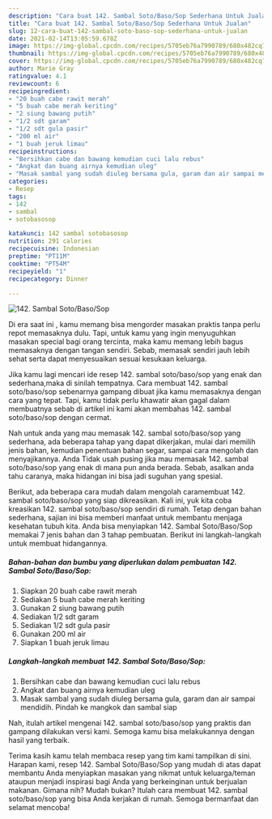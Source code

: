 ```yaml
---
description: "Cara buat 142. Sambal Soto/Baso/Sop Sederhana Untuk Jualan"
title: "Cara buat 142. Sambal Soto/Baso/Sop Sederhana Untuk Jualan"
slug: 12-cara-buat-142-sambal-soto-baso-sop-sederhana-untuk-jualan
date: 2021-02-14T13:05:59.678Z
image: https://img-global.cpcdn.com/recipes/5705eb76a7990789/680x482cq70/142-sambal-sotobasosop-foto-resep-utama.jpg
thumbnail: https://img-global.cpcdn.com/recipes/5705eb76a7990789/680x482cq70/142-sambal-sotobasosop-foto-resep-utama.jpg
cover: https://img-global.cpcdn.com/recipes/5705eb76a7990789/680x482cq70/142-sambal-sotobasosop-foto-resep-utama.jpg
author: Marie Gray
ratingvalue: 4.1
reviewcount: 6
recipeingredient:
- "20 buah cabe rawit merah"
- "5 buah cabe merah keriting"
- "2 siung bawang putih"
- "1/2 sdt garam"
- "1/2 sdt gula pasir"
- "200 ml air"
- "1 buah jeruk limau"
recipeinstructions:
- "Bersihkan cabe dan bawang kemudian cuci lalu rebus"
- "Angkat dan buang airnya kemudian uleg"
- "Masak sambal yang sudah diuleg bersama gula, garam dan air sampai mendidih. Pindah ke mangkok dan sambal siap"
categories:
- Resep
tags:
- 142
- sambal
- sotobasosop

katakunci: 142 sambal sotobasosop 
nutrition: 291 calories
recipecuisine: Indonesian
preptime: "PT11M"
cooktime: "PT54M"
recipeyield: "1"
recipecategory: Dinner

---
```



![142. Sambal Soto/Baso/Sop](https://img-global.cpcdn.com/recipes/5705eb76a7990789/680x482cq70/142-sambal-sotobasosop-foto-resep-utama.jpg)

Di era  saat ini , kamu memang bisa mengorder masakan praktis tanpa perlu repot memasaknya dulu. Tapi, untuk kamu yang ingin menyuguhkan masakan special bagi orang tercinta, maka kamu memang lebih bagus memasaknya dengan tangan sendiri. Sebab, memasak sendiri jauh lebih sehat serta dapat menyesuaikan sesuai kesukaan keluarga.

Jika kamu lagi mencari ide resep 142. sambal soto/baso/sop yang enak dan sederhana,maka di sinilah tempatnya. Cara membuat 142. sambal soto/baso/sop  sebenarnya gampang dibuat jika kamu memasaknya dengan cara yang tepat. Tapi, kamu tidak perlu khawatir akan gagal dalam membuatnya 
sebab di artikel ini kami akan membahas 142. sambal soto/baso/sop dengan cermat.  



Nah untuk anda yang mau memasak 142. sambal soto/baso/sop yang sederhana, ada beberapa tahap yang dapat dikerjakan, mulai dari memilih jenis bahan, kemudian penentuan bahan segar, sampai cara mengolah dan menyajikannya. Anda Tidak usah pusing jika mau memasak 142. sambal soto/baso/sop yang enak di mana pun anda berada. Sebab, asalkan anda  tahu caranya, maka hidangan ini bisa jadi suguhan yang spesial.

Berikut, ada beberapa cara mudah dalam mengolah caramembuat 142. sambal soto/baso/sop yang siap dikreasikan. Kali ini, yuk kita coba kreasikan 142. sambal soto/baso/sop sendiri di rumah. Tetap dengan bahan sederhana, sajian ini bisa memberi manfaat untuk membantu menjaga kesehatan tubuh kita. Anda bisa menyiapkan 142. Sambal Soto/Baso/Sop memakai 7 jenis bahan dan 3 tahap pembuatan. Berikut ini langkah-langkah untuk membuat hidangannya.

<!--inarticleads1-->

##### Bahan-bahan dan bumbu yang diperlukan dalam pembuatan 142. Sambal Soto/Baso/Sop:

1. Siapkan 20 buah cabe rawit merah
1. Sediakan 5 buah cabe merah keriting
1. Gunakan 2 siung bawang putih
1. Sediakan 1/2 sdt garam
1. Sediakan 1/2 sdt gula pasir
1. Gunakan 200 ml air
1. Siapkan 1 buah jeruk limau




<!--inarticleads2-->

##### Langkah-langkah membuat 142. Sambal Soto/Baso/Sop:

1. Bersihkan cabe dan bawang kemudian cuci lalu rebus
1. Angkat dan buang airnya kemudian uleg
1. Masak sambal yang sudah diuleg bersama gula, garam dan air sampai mendidih. Pindah ke mangkok dan sambal siap




Nah, itulah artikel mengenai  142. sambal soto/baso/sop  yang praktis dan gampang dilakukan versi kami. Semoga kamu bisa melakukannya dengan hasil yang terbaik. 

Terima kasih kamu telah membaca resep yang tim kami tampilkan di sini. Harapan kami, resep  142. Sambal Soto/Baso/Sop yang mudah di atas dapat membantu Anda menyiapkan masakan yang nikmat untuk keluarga/teman ataupun menjadi inspirasi bagi Anda yang berkeinginan untuk berjualan makanan. Gimana nih? Mudah bukan? Itulah cara membuat 142. sambal soto/baso/sop yang bisa Anda kerjakan di rumah. Semoga bermanfaat dan selamat mencoba!

